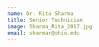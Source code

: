 ```yaml
---
name: Dr. Rita Sharma
title: Senior Technician
image: Sharma_Rita_2017.jpg
email: sharmar@ohio.edu
---
```


